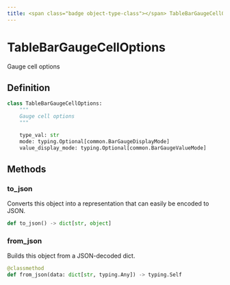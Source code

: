 ```yaml
---
title: <span class="badge object-type-class"></span> TableBarGaugeCellOptions
---
```

# <span class="badge object-type-class"></span> TableBarGaugeCellOptions

Gauge cell options

## Definition

```python
class TableBarGaugeCellOptions:
    """
    Gauge cell options
    """

    type_val: str
    mode: typing.Optional[common.BarGaugeDisplayMode]
    value_display_mode: typing.Optional[common.BarGaugeValueMode]
```
## Methods

### <span class="badge object-method"></span> to_json

Converts this object into a representation that can easily be encoded to JSON.

```python
def to_json() -> dict[str, object]
```

### <span class="badge object-method"></span> from_json

Builds this object from a JSON-decoded dict.

```python
@classmethod
def from_json(data: dict[str, typing.Any]) -> typing.Self
```


